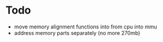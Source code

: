 # Todo
- move memory alignment functions into from cpu into mmu
- address memory parts separately (no more 270mb)